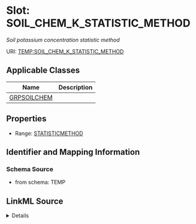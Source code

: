 # Slot: SOIL_CHEM_K_STATISTIC_METHOD
_Soil potassium concentration statistic method_


URI: [TEMP:SOIL_CHEM_K_STATISTIC_METHOD](https://example.org/TEMP/SOIL_CHEM_K_STATISTIC_METHOD)



<!-- no inheritance hierarchy -->




## Applicable Classes

| Name | Description |
| --- | --- |
[GRPSOILCHEM](GRPSOILCHEM.md) | 






## Properties

* Range: [STATISTICMETHOD](STATISTICMETHOD.md)







## Identifier and Mapping Information







### Schema Source


* from schema: TEMP




## LinkML Source

<details>
```yaml
name: SOIL_CHEM_K_STATISTIC_METHOD
description: Soil potassium concentration statistic method
from_schema: TEMP
rank: 1000
alias: SOIL_CHEM_K_STATISTIC_METHOD
domain_of:
- GRP_SOIL_CHEM
range: STATISTIC_METHOD

```
</details>